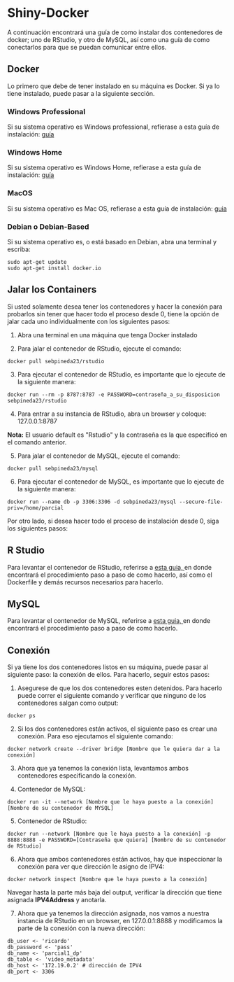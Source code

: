 # Shiny-Docker
A continuación encontrará una guía de como instalar dos contenedores de docker; uno de RStudio, y otro de MySQL, así como una guía de como conectarlos para que se puedan comunicar entre ellos.

## Docker

Lo primero que debe de tener instalado en su máquina es Docker. Si ya lo tiene instalado, puede pasar a la siguiente sección.

### Windows Professional

Si su sistema operativo es Windows professional, refierase a esta guía de instalación: [guía](https://docs.docker.com/docker-for-windows/)

### Windows Home

Si su sistema operativo es Windows Home, refierase a esta guía de instalación: [guía](https://docs.docker.com/docker-for-windows/install-windows-home/)

### MacOS

Si su sistema operativo es Mac OS, refierase a esta guía de instalación: [guia](https://docs.docker.com/docker-for-mac/install/)

### Debian o Debian-Based

Si su sistema operativo es, o está basado en Debian, abra una terminal y escriba:

````
sudo apt-get update
sudo apt-get install docker.io
````

## Jalar los Containers

Si usted solamente desea tener los contenedores y hacer la conexión para probarlos sin tener que hacer todo el proceso desde 0, tiene la opción de jalar cada uno individualmente con los siguientes pasos:

1. Abra una terminal en una máquina que tenga Docker instalado

2. Para jalar el contenedor de RStudio, ejecute el comando:

```
docker pull sebpineda23/rstudio
```

3. Para ejecutar el contenedor de RStudio, es importante que lo ejecute de la siguiente manera:

````
docker run --rm -p 8787:8787 -e PASSWORD=contraseña_a_su_disposicion sebpineda23/rstudio
````

4. Para entrar a su instancia de RStudio, abra un browser y coloque: 127.0.0.1:8787

**Nota:** El usuario default es "Rstudio" y la contraseña es la que especificó en el comando anterior.

5. Para jalar el contenedor de MySQL, ejecute el comando:

````
docker pull sebpineda23/mysql
````
6. Para ejecutar el contenedor de MySQL, es importante que lo ejecute de la siguiente manera:

````
docker run --name db -p 3306:3306 -d sebpineda23/mysql --secure-file-priv=/home/parcial
````
Por otro lado, si desea hacer todo el proceso de instalación desde 0, siga los siguientes pasos:

## R Studio

Para levantar el contenedor de RStudio, referirse a [esta guia, ](https://github.com/RicardoPineda2301/Shiny-Docker/tree/master/RStudio) en donde encontrará el procedimiento paso a paso de como hacerlo, así como el Dockerfile y demás recursos necesarios para hacerlo.

## MySQL

Para levantar el contenedor de MySQL, referirse a [esta guia, ](https://github.com/RicardoPineda2301/Shiny-Docker/tree/master/MySQL) en donde encontrará el procedimiento paso a paso de como hacerlo.

## Conexión

Si ya tiene los dos contenedores listos en su máquina, puede pasar al siguiente paso: la conexión de ellos. Para hacerlo, seguir estos pasos:

1. Asegurese de que los dos contenedores esten detenidos. Para hacerlo puede correr el siguiente comando y verificar que ninguno de los contenedores salgan como output:

````
docker ps
````

2. Si los dos contenedores están activos, el siguiente paso es crear una conexión. Para eso ejecutamos el siguiente comando:

````
docker network create --driver bridge [Nombre que le quiera dar a la conexión]
````

3. Ahora que ya tenemos la conexión lista, levantamos ambos contenedores especificando la conexión.

4. Contenedor de MySQL:

````
docker run -it --network [Nombre que le haya puesto a la conexión] [Nombre de su contenedor de MYSQL]
````

5. Contenedor de RStudio:

````
docker run --network [Nombre que le haya puesto a la conexión] -p 8888:8888 -e PASSWORD=[Contraseña que quiera] [Nombre de su contenedor de RStudio]
````

6. Ahora que ambos contenedores están activos, hay que inspeccionar la conexión para ver que dirección le asigno de IPV4:

````
docker network inspect [Nombre que le haya puesto a la conexión]
````

Navegar hasta la parte más baja del output, verificar la dirección que tiene asignada **IPV4Address** y anotarla.

7. Ahora que ya tenemos la dirección asignada, nos vamos a nuestra instancia de RStudio en un browser, en 127.0.0.1:8888 y modificamos la parte de la conexión con la nueva dirección: 

````
db_user <- 'ricardo'
db_password <- 'pass'
db_name <- 'parcial1_dp'
db_table <- 'video_metadata'
db_host <- '172.19.0.2' # dirección de IPV4
db_port <- 3306

````
